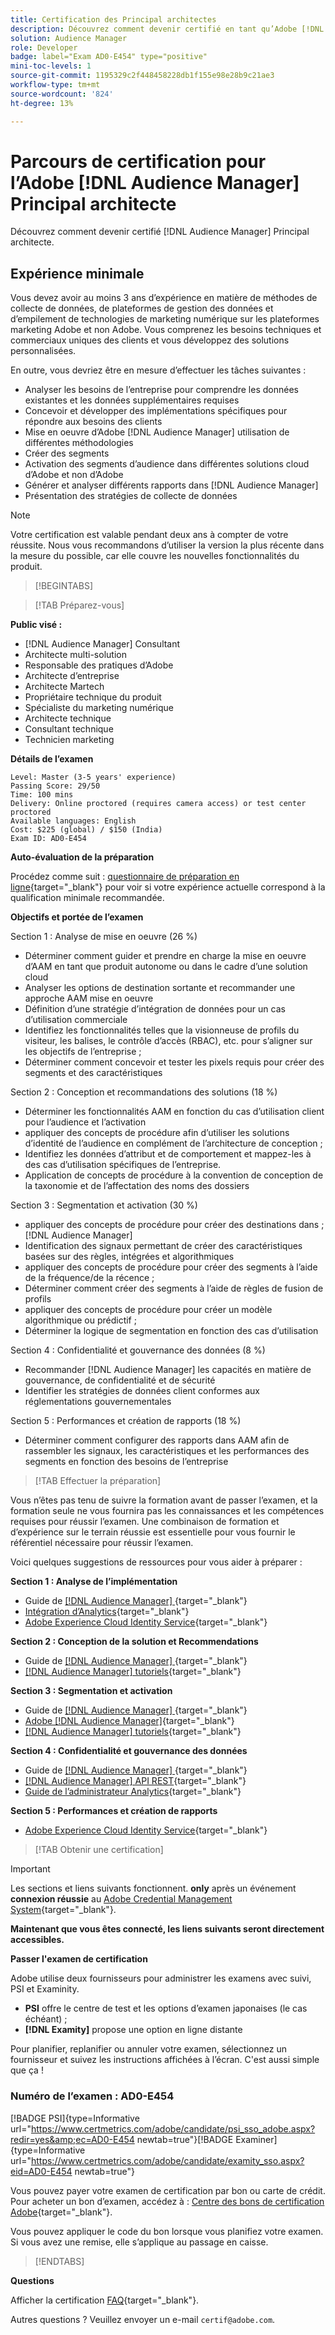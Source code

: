 ```yaml
---
title: Certification des Principal architectes
description: Découvrez comment devenir certifié en tant qu’Adobe [!DNL Audience Manager] Principal architecte.
solution: Audience Manager
role: Developer
badge: label="Exam AD0-E454" type="positive"
mini-toc-levels: 1
source-git-commit: 1195329c2f448458228db1f155e98e28b9c21ae3
workflow-type: tm+mt
source-wordcount: '824'
ht-degree: 13%

---
```


# Parcours de certification pour l’Adobe [!DNL Audience Manager] Principal architecte

Découvrez comment devenir certifié [!DNL Audience Manager] Principal architecte.

## Expérience minimale

Vous devez avoir au moins 3 ans d’expérience en matière de méthodes de collecte de données, de plateformes de gestion des données et d’empilement de technologies de marketing numérique sur les plateformes marketing Adobe et non Adobe. Vous comprenez les besoins techniques et commerciaux uniques des clients et vous développez des solutions personnalisées.

En outre, vous devriez être en mesure d’effectuer les tâches suivantes :

* Analyser les besoins de l’entreprise pour comprendre les données existantes et les données supplémentaires requises
* Concevoir et développer des implémentations spécifiques pour répondre aux besoins des clients
* Mise en oeuvre d’Adobe [!DNL Audience Manager] utilisation de différentes méthodologies
* Créer des segments
* Activation des segments d’audience dans différentes solutions cloud d’Adobe et non d’Adobe
* Générer et analyser différents rapports dans [!DNL Audience Manager]
* Présentation des stratégies de collecte de données

>[!NOTE]
>
>Votre certification est valable pendant deux ans à compter de votre réussite. Nous vous recommandons d’utiliser la version la plus récente dans la mesure du possible, car elle couvre les nouvelles fonctionnalités du produit.

>[!BEGINTABS]

>[!TAB Préparez-vous]

**Public visé :**

* [!DNL Audience Manager] Consultant
* Architecte multi-solution
* Responsable des pratiques d’Adobe
* Architecte d’entreprise
* Architecte Martech
* Propriétaire technique du produit
* Spécialiste du marketing numérique
* Architecte technique
* Consultant technique
* Technicien marketing

**Détails de l’examen**

```
Level: Master (3-5 years' experience)
Passing Score: 29/50
Time: 100 mins
Delivery: Online proctored (requires camera access) or test center proctored
Available languages: English
Cost: $225 (global) / $150 (India)
Exam ID: AD0-E454
```

**Auto-évaluation de la préparation**

Procédez comme suit : [questionnaire de préparation en ligne](https://scorpion.caveon.com/launchpad/ad-q-e407-readiness-questionnaire-for-adobe-target-architect-master-exam-copy-b5z40t/ad-q-e454-readiness-questionnaire-for-adobe-audience-manager-architect-master){target="_blank"} pour voir si votre expérience actuelle correspond à la qualification minimale recommandée.

**Objectifs et portée de l’examen**

Section 1 : Analyse de mise en oeuvre (26 %)

* Déterminer comment guider et prendre en charge la mise en oeuvre d’AAM en tant que produit autonome ou dans le cadre d’une solution cloud
* Analyser les options de destination sortante et recommander une approche AAM mise en oeuvre
* Définition d’une stratégie d’intégration de données pour un cas d’utilisation commerciale
* Identifiez les fonctionnalités telles que la visionneuse de profils du visiteur, les balises, le contrôle d’accès (RBAC), etc. pour s’aligner sur les objectifs de l’entreprise ;
* Déterminer comment concevoir et tester les pixels requis pour créer des segments et des caractéristiques

Section 2 : Conception et recommandations des solutions (18 %)

* Déterminer les fonctionnalités AAM en fonction du cas d’utilisation client pour l’audience et l’activation
* appliquer des concepts de procédure afin d’utiliser les solutions d’identité de l’audience en complément de l’architecture de conception ;
* Identifiez les données d’attribut et de comportement et mappez-les à des cas d’utilisation spécifiques de l’entreprise.
* Application de concepts de procédure à la convention de conception de la taxonomie et de l’affectation des noms des dossiers

Section 3 : Segmentation et activation (30 %)

* appliquer des concepts de procédure pour créer des destinations dans ; [!DNL Audience Manager]
* Identification des signaux permettant de créer des caractéristiques basées sur des règles, intégrées et algorithmiques
* appliquer des concepts de procédure pour créer des segments à l’aide de la fréquence/de la récence ;
* Déterminer comment créer des segments à l’aide de règles de fusion de profils
* appliquer des concepts de procédure pour créer un modèle algorithmique ou prédictif ;
* Déterminer la logique de segmentation en fonction des cas d’utilisation

Section 4 : Confidentialité et gouvernance des données (8 %)

* Recommander [!DNL Audience Manager] les capacités en matière de gouvernance, de confidentialité et de sécurité
* Identifier les stratégies de données client conformes aux réglementations gouvernementales

Section 5 : Performances et création de rapports (18 %)

* Déterminer comment configurer des rapports dans AAM afin de rassembler les signaux, les caractéristiques et les performances des segments en fonction des besoins de l’entreprise

>[!TAB Effectuer la préparation]

Vous n’êtes pas tenu de suivre la formation avant de passer l’examen, et la formation seule ne vous fournira pas les connaissances et les compétences requises pour réussir l’examen. Une combinaison de formation et d’expérience sur le terrain réussie est essentielle pour vous fournir le référentiel nécessaire pour réussir l’examen.

Voici quelques suggestions de ressources pour vous aider à préparer :

**Section 1 : Analyse de l’implémentation**

* Guide de [[!DNL Audience Manager] ](https://experienceleague.adobe.com/docs/audience-manager/user-guide/aam-home.html?lang=fr){target="_blank"}
* [Intégration d’Analytics](https://experienceleague.adobe.com/docs/analytics/integration/home.html?lang=fr){target="_blank"}
* [Adobe Experience Cloud Identity Service](https://experienceleague.adobe.com/docs/id-service/using/home.html?lang=fr){target="_blank"}

**Section 2 : Conception de la solution et Recommendations**

* Guide de [[!DNL Audience Manager] ](https://experienceleague.adobe.com/docs/audience-manager/user-guide/aam-home.html?lang=fr){target="_blank"}
* [[!DNL Audience Manager] tutoriels](https://experienceleague.adobe.com/docs/audience-manager-learn/tutorials/overview.html?lang=fr){target="_blank"}

**Section 3 : Segmentation et activation**

* Guide de [[!DNL Audience Manager] ](https://experienceleague.adobe.com/docs/audience-manager/user-guide/aam-home.html?lang=fr){target="_blank"}
* [Adobe [!DNL Audience Manager]](https://experienceleaguecommunities.adobe.com/t5/adobe-audience-manager/ct-p/adobe-audience-manager-community?profile.language=fr){target="_blank"}
* [[!DNL Audience Manager] tutoriels](https://experienceleague.adobe.com/docs/audience-manager-learn/tutorials/overview.html?lang=fr){target="_blank"}

**Section 4 : Confidentialité et gouvernance des données**

* Guide de [[!DNL Audience Manager] ](https://experienceleague.adobe.com/docs/audience-manager/user-guide/aam-home.html?lang=fr){target="_blank"}
* [[!DNL Audience Manager] API REST](https://bank.demdex.com/portal/swagger/index.html#/Segments%20API){target="_blank"}
* [Guide de l’administrateur Analytics](https://experienceleague.adobe.com/docs/analytics/admin/home.html?lang=fr){target="_blank"}

**Section 5 : Performances et création de rapports**

* [Adobe Experience Cloud Identity Service](https://experienceleague.adobe.com/docs/id-service/using/home.html?lang=fr){target="_blank"}

>[!TAB Obtenir une certification]

>[!IMPORTANT]
>
>Les sections et liens suivants fonctionnent. **only** après un événement **connexion réussie** au [Adobe Credential Management System](http://www.certmetrics.com/adobe){target="_blank"}.


**Maintenant que vous êtes connecté, les liens suivants seront directement accessibles.**

**Passer l&#39;examen de certification**

Adobe utilise deux fournisseurs pour administrer les examens avec suivi, PSI et Examinity.

* **PSI** offre le centre de test et les options d’examen japonaises (le cas échéant) ;
* **[!DNL Examity]** propose une option en ligne distante

Pour planifier, replanifier ou annuler votre examen, sélectionnez un fournisseur et suivez les instructions affichées à l’écran. C&#39;est aussi simple que ça !

### Numéro de l’examen : AD0-E454

[!BADGE PSI]{type=Informative url="https://www.certmetrics.com/adobe/candidate/psi_sso_adobe.aspx?redir=yes&amp;ec=AD0-E454 newtab=true"}[!BADGE Examiner]{type=Informative url="https://www.certmetrics.com/adobe/candidate/examity_sso.aspx?eid=AD0-E454 newtab=true"}

Vous pouvez payer votre examen de certification par bon ou carte de crédit. Pour acheter un bon d’examen, accédez à : [Centre des bons de certification Adobe](https://market.xvoucher.com/adobe/global){target="_blank"}.

Vous pouvez appliquer le code du bon lorsque vous planifiez votre examen. Si vous avez une remise, elle s’applique au passage en caisse.

>[!ENDTABS]

**Questions**

Afficher la certification [FAQ](https://experienceleague.adobe.com/docs/certification/certification/faq.html?lang=en){target="_blank"}.

Autres questions ? Veuillez envoyer un e-mail `certif@adobe.com`.
